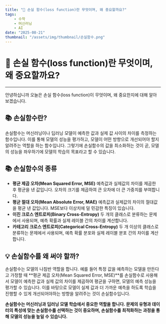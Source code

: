 ```yaml
---
title: "📃 손실 함수(loss function)란 무엇이며, 왜 중요할까요?"
tags:
    - 수학
    - 머신러닝
    - AI
date: "2025-08-21"
thumbnail: "/assets/img/thumbnail/손실함수.png"
---
```


# 📃 손실 함수(loss function)란 무엇이며, 왜 중요할까요?
---
안녕하십니까 오늘은 손실 함수(loss function)이 무엇이며, 왜 중요한지에 대해 알아보겠습니다.
## 📚 손실함수란?
손실함수는 머신러닝이나 딥러닝 모델이 예측한 값과 실제 값 사이의 차이를 측정하는 함수입니다. 이를 통해 모델의 성능을 평가하고, 모델이 어떤 방향으로 개선되어야 할지 알려주는 역할을 하는 함수입니다. 그렇기에 손실함수의 값을 최소화하는 것이 곧, 모델의 성능을 좌우하기에 모델의 학습의 목표라고 할 수 있습니다.
## 📚 손실함수의 종류
* **평균 제곱 오차(Mean Squared Error, MSE)**
    예측값과 실제값의 차이를 제곱한 후 평균을 낸 값입니다.
    오차의 크기를 제곱하여 큰 오차에 더 큰 가중치를 부여합니다.
* **평균 절대 오차(Mean Absolute Error, MAE)**
    예측값과 실제값의 차이의 절대값을 평균 낸 값입니다.
    MSE보다 이상치에 덜 민감한 특징이 있습니다. 
* **이진 크로스 엔트로피(Binary Cross-Entropy)**
    두 개의 클래스로 분류하는 문제에서 사용되며, 예측 확률과 실제 레이블 간의 차이를 계산합니다.
* **카테고리 크로스 엔트로피(Categorical Cross-Entropy)**
    두 개 이상의 클래스로 분류하는 문제에서 사용되며, 예측 확률 분포와 실제 레이블 분포 간의 차이를 계산합니다. 
## 💡 손실함수를 왜 써야 할까?
손실함수는 모델의 나침반 역할을 합니다. 예를 들어 특정 값을 예측하는 모델을 만든다고 가정할 때 **평균 제곱 오차(Mean Squared Error, MSE)**를 손실함수로 사용해서 모델이 예측한 값과 실제 값의 차이를 제곱하여 평균을 구하면, 모델의 예측 성능을 평가할 수 있습니다. 이를 바탕으로 모델이 실제 값과 더 가까운 예측을 하도록 학습을 진행할 수 있게 개선되어야하는 방향을 알려주는 것이 손실함수입니다.

**손실함수는 머신러닝과 딥러닝 모델 학습에서 중요한 역할을 합니다. 문제의 유형과 데이터의 특성에 맞는 손실함수를 선택하는 것이 중요하며, 손실함수를 최적화하는 과정을 통해 모델의 성능을 높일 수 있습니다.**